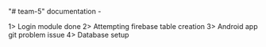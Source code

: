 "# team-5" 
documentation -

1> Login module done
2> Attempting firebase table creation
3> Android app git problem issue
4> Database setup

